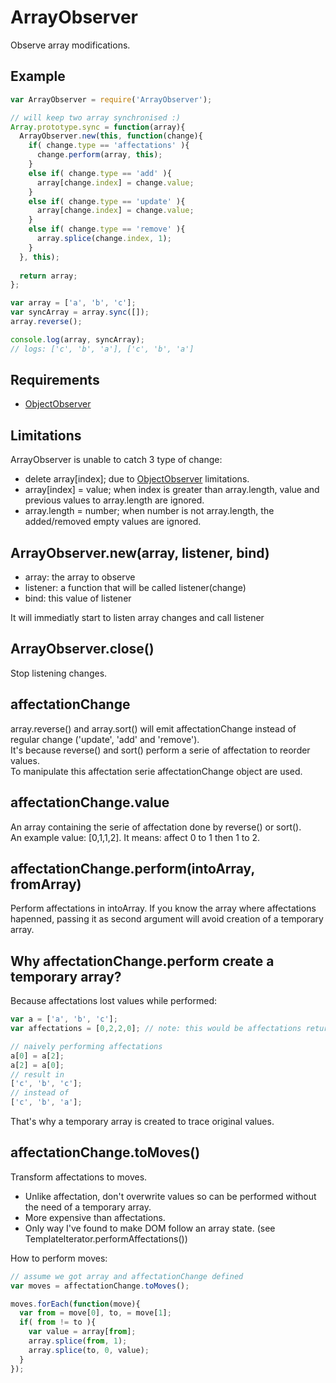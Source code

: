 ArrayObserver
=============

Observe array modifications.

## Example

```javascript
var ArrayObserver = require('ArrayObserver');

// will keep two array synchronised :)
Array.prototype.sync = function(array){
  ArrayObserver.new(this, function(change){
    if( change.type == 'affectations' ){
      change.perform(array, this);
    }
    else if( change.type == 'add' ){
      array[change.index] = change.value;
    }
    else if( change.type == 'update' ){
      array[change.index] = change.value;
    }
    else if( change.type == 'remove' ){
      array.splice(change.index, 1);
    }
  }, this);
  
  return array;
};

var array = ['a', 'b', 'c'];
var syncArray = array.sync([]);
array.reverse();

console.log(array, syncArray);
// logs: ['c', 'b', 'a'], ['c', 'b', 'a']
```

## Requirements

- [ObjectObserver](../ObjectObserver)

## Limitations

ArrayObserver is unable to catch 3 type of change:

- delete array[index]; due to [ObjectObserver](../ObjectObserver) limitations.
- array[index] = value; when index is greater than array.length, value and previous values to array.length are ignored.
- array.length = number; when number is not array.length, the added/removed empty values are ignored.

## ArrayObserver.new(array, listener, bind)

- array: the array to observe
- listener: a function that will be called listener(change)
- bind: this value of listener

It will immediatly start to listen array changes and call listener

## ArrayObserver.close()

Stop listening changes.

## affectationChange

array.reverse() and array.sort() will emit affectationChange instead of regular change ('update', 'add' and 'remove').  
It's because reverse() and sort() perform a serie of affectation to reorder values.  
To manipulate this affectation serie affectationChange object are used.

## affectationChange.value

An array containing the serie of affectation done by reverse() or sort().  
An example value: [0,1,1,2]. It means: affect 0 to 1 then 1 to 2.

## affectationChange.perform(intoArray, fromArray)

Perform affectations in intoArray. If you know the array where affectations hapenned, passing it as second argument will avoid creation of a temporary array.

## Why affectationChange.perform create a temporary array?

Because affectations lost values while performed:

```javascript
var a = ['a', 'b', 'c'];
var affectations = [0,2,2,0]; // note: this would be affectations returned for a.reverse()

// naively performing affectations
a[0] = a[2];
a[2] = a[0];
// result in
['c', 'b', 'c'];
// instead of
['c', 'b', 'a'];
```

That's why a temporary array is created to trace original values.

## affectationChange.toMoves()

Transform affectations to moves.  
- Unlike affectation, don't overwrite values so can be performed without the need of a temporary array.  
- More expensive than affectations.  
- Only way I've found to make DOM follow an array state. (see TemplateIterator.performAffectations())

How to perform moves:

```javascript
// assume we got array and affectationChange defined
var moves = affectationChange.toMoves();

moves.forEach(function(move){
  var from = move[0], to, = move[1];
  if( from != to ){
    var value = array[from];
    array.splice(from, 1);
    array.splice(to, 0, value);
  }
});
```
